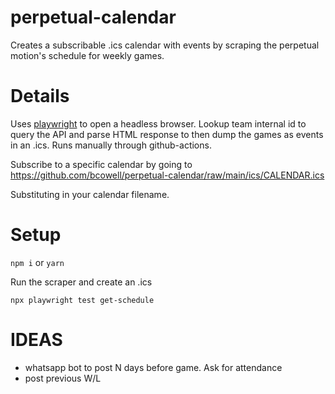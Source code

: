 # perpetual-calendar

Creates a subscribable .ics calendar with events by scraping the perpetual motion's schedule for weekly games.

# Details

Uses [playwright](https://playwright.dev/docs/intro) to open a headless browser.
Lookup team internal id to query the API and parse HTML response to then dump the games as events in an .ics.
Runs manually through github-actions.

Subscribe to a specific calendar by going to https://github.com/bcowell/perpetual-calendar/raw/main/ics/CALENDAR.ics

Substituting in your calendar filename.

# Setup

`npm i` or `yarn`

Run the scraper and create an .ics

```
npx playwright test get-schedule
```

# IDEAS

- whatsapp bot to post N days before game. Ask for attendance
- post previous W/L
